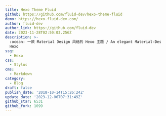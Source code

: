 ```yaml
---
title: Hexo Theme Fluid
github: https://github.com/fluid-dev/hexo-theme-fluid
demo: https://hexo.fluid-dev.com/
author: fluid-dev
author_link: https://github.com/fluid-dev
date: 2023-11-28T02:50:03.256Z
description: >-
  :ocean: 一款 Material Design 风格的 Hexo 主题 / An elegant Material-Design theme for
  Hexo
ssg:
  - Hexo
css:
  - Stylus
cms:
  - Markdown
category:
  - Blog
draft: false
publish_date: '2018-10-14T15:26:24Z'
update_date: '2023-12-06T07:31:49Z'
github_star: 6531
github_fork: 1099
---
```

